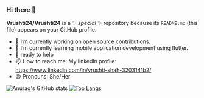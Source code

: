 ### Hi there 👋

**Vrushti24/Vrushti24** is a ✨ _special_ ✨ repository because its `README.md` (this file) appears on your GitHub profile.



- 🔭 I’m currently working on open source contributions.
- 🌱 I’m currently learning mobile application development using flutter.
- 💬 ready to help 
- 📫 How to reach me: My linkedln profile: https://www.linkedin.com/in/vrushti-shah-3203141b2/
- 😄 Pronouns: She/Her

![Anurag's GitHub stats](https://github-readme-stats.vercel.app/api?username=Vrushti24&count_private=true&theme=radical&&show_icons=true) 
[![Top Langs](https://github-readme-stats.vercel.app/api/top-langs/?username=Vrushti24&layout=compact)](https://github.com/Vrushti24/github-readme-stats)
